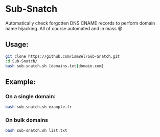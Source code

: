 # Sub-Snatch
Automatically check forgotten DNS CNAME records to perform domain name hijacking. All of course automated and in mass :sunglasses:

## Usage:
```bash
git clone https://github.com/ism8el/Sub-Snatch.git
cd Sub-Snatch/
bash sub-snatch.sh [domains.txt|domain.com]
```

## Example:
### On a single domain:
```bash
bash sub-snatch.sh example.fr
```

### On bulk domains
```bash
bash sub-snatch.sh list.txt
```
